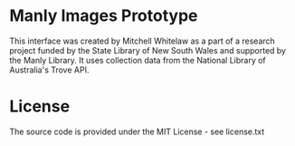 # Manly Images Prototype

This interface was created by Mitchell Whitelaw as a part of a research project funded by the State Library of New South Wales and supported by the Manly Library. It uses collection data from the National Library of Australia's Trove API.

# License

The source code is provided under the MIT License - see license.txt